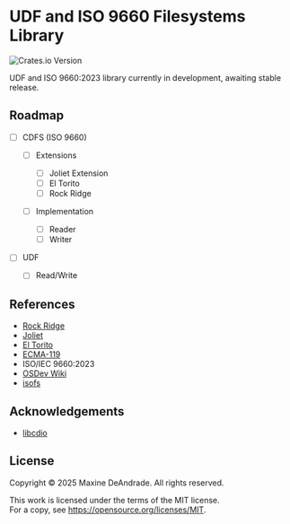 # UDF and ISO 9660 Filesystems Library

![Crates.io Version](https://img.shields.io/crates/v/isopod)

UDF and ISO 9660:2023 library currently in development, awaiting stable release.

## Roadmap

* [ ] CDFS (ISO 9660)
  
  * [ ] Extensions

    - [ ] Joliet Extension
    - [ ] El Torito 
    - [ ] Rock Ridge 

  * [ ] Implementation

    - [ ] Reader
    - [ ] Writer

* [ ] UDF 

  - [ ] Read/Write

## References

* [Rock Ridge](https://people.freebsd.org/~emaste/rrip112.pdf)
* [Joliet](https://pismotec.com/cfs/jolspec.html)
* [El Torito](https://pdos.csail.mit.edu/6.828/2014/readings/boot-cdrom.pdf)
* [ECMA-119](https://ecma-international.org/wp-content/uploads/ECMA-119_5th_edition_december_2024.pdf)
* ISO/IEC 9660:2023 
* [OSDev Wiki](https://wiki.osdev.org/ISO_9660)
* [isofs](https://git.kernel.org/pub/scm/linux/kernel/git/torvalds/linux.git/tree/fs/isofs)

## Acknowledgements

* [libcdio](https://github.com/libcdio/libcdio)

## License

Copyright © 2025 Maxine DeAndrade. All rights reserved.

This work is licensed under the terms of the MIT license.  
For a copy, see <https://opensource.org/licenses/MIT>.
